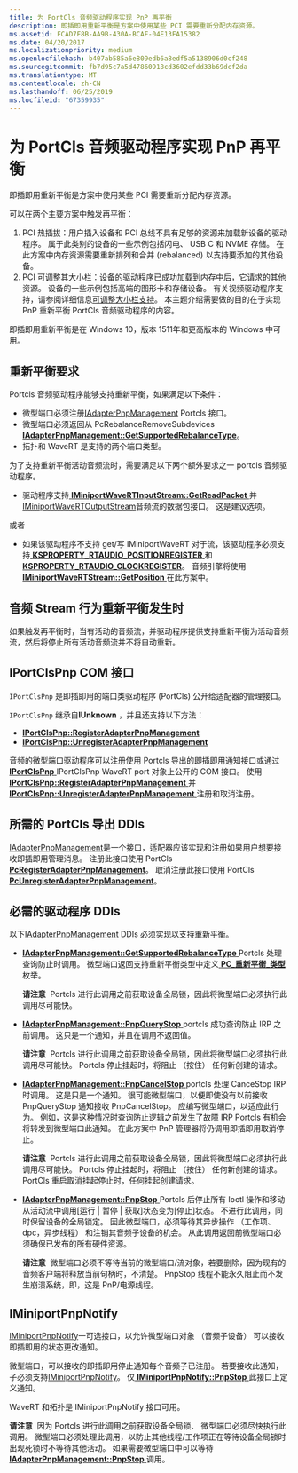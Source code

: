 ```yaml
---
title: 为 PortCls 音频驱动程序实现 PnP 再平衡
description: 即插即用重新平衡是方案中使用某些 PCI 需要重新分配内存资源。
ms.assetid: FCAD7F8B-AA9B-430A-BCAF-04E13FA15382
ms.date: 04/20/2017
ms.localizationpriority: medium
ms.openlocfilehash: b407ab585a6e809edb6a8edf5a5138906d0cf248
ms.sourcegitcommit: fb7d95c7a5d47860918cd3602efdd33b69dcf2da
ms.translationtype: MT
ms.contentlocale: zh-CN
ms.lasthandoff: 06/25/2019
ms.locfileid: "67359935"
---
```

# <a name="implement-pnp-rebalance-for-portcls-audio-drivers"></a>为 PortCls 音频驱动程序实现 PnP 再平衡


即插即用重新平衡是方案中使用某些 PCI 需要重新分配内存资源。

可以在两个主要方案中触发再平衡：

1. PCI 热插拔：用户插入设备和 PCI 总线不具有足够的资源来加载新设备的驱动程序。 属于此类别的设备的一些示例包括闪电、 USB C 和 NVME 存储。 在此方案中内存资源需要重新排列和合并 (rebalanced) 以支持要添加的其他设备。
2. PCI 可调整其大小栏：设备的驱动程序已成功加载到内存中后，它请求的其他资源。 设备的一些示例包括高端的图形卡和存储设备。 有关视频驱动程序支持，请参阅详细信息[可调整大小栏支持](https://docs.microsoft.com/windows-hardware/drivers/display/resizable-bar-support)。
本主题介绍需要做的目的在于实现 PnP 重新平衡 PortCls 音频驱动程序的内容。

即插即用重新平衡是在 Windows 10，版本 1511年和更高版本的 Windows 中可用。

## <a name="span-idrebalancerequirementsspanspan-idrebalancerequirementsspanspan-idrebalancerequirementsspanrebalance-requirements"></a><span id="Rebalance_Requirements"></span><span id="rebalance_requirements"></span><span id="REBALANCE_REQUIREMENTS"></span>重新平衡要求


Portcls 音频驱动程序能够支持重新平衡，如果满足以下条件：

-   微型端口必须注册[IAdapterPnpManagement](https://docs.microsoft.com/windows-hardware/drivers/ddi/content/portcls/nn-portcls-iadapterpnpmanagement) Portcls 接口。
-   微型端口必须返回从 PcRebalanceRemoveSubdevices [ **IAdapterPnpManagement::GetSupportedRebalanceType**](https://docs.microsoft.com/windows-hardware/drivers/ddi/content/portcls/nf-portcls-iadapterpnpmanagement-getsupportedrebalancetype)。
-   拓扑和 WaveRT 是支持的两个端口类型。

为了支持重新平衡活动音频流时，需要满足以下两个额外要求之一 portcls 音频驱动程序。

-   驱动程序支持[ **IMiniportWaveRTInputStream::GetReadPacket** ](https://docs.microsoft.com/windows-hardware/drivers/ddi/content/portcls/nf-portcls-iminiportwavertinputstream-getreadpacket)并[IMiniportWaveRTOutputStream](https://docs.microsoft.com/windows-hardware/drivers/ddi/content/portcls/nn-portcls-iminiportwavertoutputstream)音频流的数据包接口。 这是建议选项。

或者

-   如果该驱动程序不支持 get/写 IMiniportWaveRT 对于流，该驱动程序必须支持[ **KSPROPERTY\_RTAUDIO\_POSITIONREGISTER** ](https://docs.microsoft.com/windows-hardware/drivers/audio/ksproperty-rtaudio-positionregister)和[ **KSPROPERTY\_RTAUDIO\_CLOCKREGISTER**](https://docs.microsoft.com/windows-hardware/drivers/audio/ksproperty-rtaudio-clockregister)。 音频引擎将使用[ **IMiniportWaveRTStream::GetPosition** ](https://docs.microsoft.com/previous-versions/windows/hardware/drivers/ff536749(v=vs.85))在此方案中。

## <a name="span-idaudiostreambehaviorwhenrebalancingoccursspanspan-idaudiostreambehaviorwhenrebalancingoccursspanspan-idaudiostreambehaviorwhenrebalancingoccursspanaudio-stream-behavior-when-rebalancing-occurs"></a><span id="Audio_Stream_Behavior_When_Rebalancing_Occurs"></span><span id="audio_stream_behavior_when_rebalancing_occurs"></span><span id="AUDIO_STREAM_BEHAVIOR_WHEN_REBALANCING_OCCURS"></span>音频 Stream 行为重新平衡发生时


如果触发再平衡时，当有活动的音频流，并驱动程序提供支持重新平衡为活动音频流，然后将停止所有活动音频流并不将自动重新。

## <a name="span-idiportclspnpcominterfacespanspan-idiportclspnpcominterfacespanspan-idiportclspnpcominterfacespaniportclspnp-com-interface"></a><span id="IPortClsPnp_COM_Interface"></span><span id="iportclspnp_com_interface"></span><span id="IPORTCLSPNP_COM_INTERFACE"></span>IPortClsPnp COM 接口


`IPortClsPnp` 是即插即用的端口类驱动程序 (PortCls) 公开给适配器的管理接口。

`IPortClsPnp` 继承自**IUnknown** ，并且还支持以下方法：

-   [**IPortClsPnp::RegisterAdapterPnpManagement**](https://docs.microsoft.com/windows-hardware/drivers/ddi/content/portcls/nf-portcls-iportclspnp-registeradapterpnpmanagement)
-   [**IPortClsPnp::UnregisterAdapterPnpManagement**](https://docs.microsoft.com/windows-hardware/drivers/ddi/content/portcls/nf-portcls-iportclspnp-unregisteradapterpnpmanagement)

音频的微型端口驱动程序可以注册使用 Portcls 导出的即插即用通知接口或通过[ **IPortClsPnp** ](https://docs.microsoft.com/windows-hardware/drivers/ddi/content/portcls/nn-portcls-iportclspnp) IPortClsPnp WaveRT port 对象上公开的 COM 接口。 使用[ **IPortClsPnp::RegisterAdapterPnpManagement** ](https://docs.microsoft.com/windows-hardware/drivers/ddi/content/portcls/nf-portcls-iportclspnp-registeradapterpnpmanagement)并[ **IPortClsPnp::UnregisterAdapterPnpManagement** ](https://docs.microsoft.com/windows-hardware/drivers/ddi/content/portcls/nf-portcls-iportclspnp-unregisteradapterpnpmanagement)注册和取消注册。

## <a name="span-idrequiredportclsexportddisspanspan-idrequiredportclsexportddisspanspan-idrequiredportclsexportddisspanrequired-portcls-export-ddis"></a><span id="Required_PortCls_Export_DDIs"></span><span id="required_portcls_export_ddis"></span><span id="REQUIRED_PORTCLS_EXPORT_DDIS"></span>所需的 PortCls 导出 DDIs


[IAdapterPnpManagement](https://docs.microsoft.com/windows-hardware/drivers/ddi/content/portcls/nn-portcls-iadapterpnpmanagement)是一个接口，适配器应该实现和注册如果用户想要接收即插即用管理消息。 注册此接口使用 PortCls [ **PcRegisterAdapterPnpManagement**](https://docs.microsoft.com/windows-hardware/drivers/ddi/content/portcls/nf-portcls-pcregisteradapterpnpmanagement)。 取消注册此接口使用 PortCls [ **PcUnregisterAdapterPnpManagement**](https://docs.microsoft.com/windows-hardware/drivers/ddi/content/portcls/nf-portcls-pcunregisteradapterpnpmanagement)。

## <a name="span-idrequireddriverddisspanspan-idrequireddriverddisspanspan-idrequireddriverddisspanrequired-driver-ddis"></a><span id="Required_Driver_DDIs"></span><span id="required_driver_ddis"></span><span id="REQUIRED_DRIVER_DDIS"></span>必需的驱动程序 DDIs


以下[IAdapterPnpManagement](https://docs.microsoft.com/windows-hardware/drivers/ddi/content/portcls/nn-portcls-iadapterpnpmanagement) DDIs 必须实现以支持重新平衡。

-   [**IAdapterPnpManagement::GetSupportedRebalanceType** ](https://docs.microsoft.com/windows-hardware/drivers/ddi/content/portcls/nf-portcls-iadapterpnpmanagement-getsupportedrebalancetype) Portcls 处理查询防止时调用。 微型端口返回支持重新平衡类型中定义[ **PC\_重新平衡\_类型**](https://docs.microsoft.com/windows-hardware/drivers/ddi/content/portcls/ne-portcls-pc_rebalance_type)枚举。

    **请注意**  Portcls 进行此调用之前获取设备全局锁，因此将微型端口必须执行此调用尽可能快。

     

-   [**IAdapterPnpManagement::PnpQueryStop** ](https://docs.microsoft.com/windows-hardware/drivers/ddi/content/portcls/nf-portcls-iadapterpnpmanagement-pnpquerystop) portcls 成功查询防止 IRP 之前调用。 这只是一个通知，并且在调用不返回值。

    **请注意**  Portcls 进行此调用之前获取设备全局锁，因此将微型端口必须执行此调用尽可能快。 Portcls 停止挂起时，将阻止 （按住） 任何新创建的请求。

     

-   [**IAdapterPnpManagement::PnpCancelStop** ](https://docs.microsoft.com/windows-hardware/drivers/ddi/content/portcls/nf-portcls-iadapterpnpmanagement-pnpcancelstop) portcls 处理 CanceStop IRP 时调用。 这是只是一个通知。 很可能微型端口，以便即使没有以前接收 PnpQueryStop 通知接收 PnpCancelStop。 应编写微型端口，以适应此行为。 例如，这是这种情况时查询防止逻辑之前发生了故障 IRP Portcls 有机会将转发到微型端口此通知。 在此方案中 PnP 管理器将仍调用即插即用取消停止。

    **请注意**  Portcls 进行此调用之前获取设备全局锁，因此将微型端口必须执行此调用尽可能快。 Portcls 停止挂起时，将阻止 （按住） 任何新创建的请求。 PortCls 重启取消挂起停止时，任何挂起创建请求。

     

-   [**IAdapterPnpManagement::PnpStop** ](https://docs.microsoft.com/windows-hardware/drivers/ddi/content/portcls/nf-portcls-iadapterpnpmanagement-pnpstop) Portcls 后停止所有 Ioctl 操作和移动从活动流中调用\[运行 | 暂停 | 获取\]状态变为\[停止\]状态。 不进行此调用，同时保留设备的全局锁定。 因此微型端口，必须等待其异步操作 （工作项、 dpc，异步线程） 和注销其音频子设备的机会。 从此调用返回前微型端口必须确保已发布的所有硬件资源。

    **请注意**  微型端口必须不等待当前的微型端口/流对象，若要删除，因为现有的音频客户端将释放当前句柄时，不清楚。 PnpStop 线程不能永久阻止而不发生崩溃系统，即，这是 PnP/电源线程。

     

## <a name="span-idiminiportpnpnotifyspanspan-idiminiportpnpnotifyspanspan-idiminiportpnpnotifyspan-iminiportpnpnotify"></a><span id="_IMiniportPnpNotify"></span><span id="_iminiportpnpnotify"></span><span id="_IMINIPORTPNPNOTIFY"></span> IMiniportPnpNotify


[IMiniportPnpNotify](https://docs.microsoft.com/windows-hardware/drivers/ddi/content/portcls/nn-portcls-iminiportpnpnotify)一可选接口，以允许微型端口对象 （音频子设备） 可以接收即插即用的状态更改通知。

微型端口，可以接收的即插即用停止通知每个音频子已注册。 若要接收此通知，子必须支持[IMiniportPnpNotify](https://docs.microsoft.com/windows-hardware/drivers/ddi/content/portcls/nn-portcls-iminiportpnpnotify)。 仅[ **IMiniportPnpNotify::PnpStop** ](https://docs.microsoft.com/windows-hardware/drivers/ddi/content/portcls/nf-portcls-iminiportpnpnotify-pnpstop)此接口上定义通知。

WaveRT 和拓扑是 IMiniportPnpNotify 接口可用。

**请注意**  因为 Portcls 进行此调用之前获取设备全局锁、 微型端口必须尽快执行此调用。 微型端口必须处理此调用，以防止其他线程/工作项正在等待设备全局锁时出现死锁时不等待其他活动。 如果需要微型端口中可以等待[ **IAdapterPnpManagement::PnpStop** ](https://docs.microsoft.com/windows-hardware/drivers/ddi/content/portcls/nf-portcls-iadapterpnpmanagement-pnpstop)调用。

 

 

 




